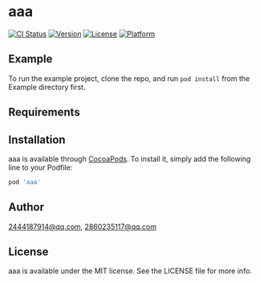 # aaa

[![CI Status](https://img.shields.io/travis/2444187914@qq.com/aaa.svg?style=flat)](https://travis-ci.org/2444187914@qq.com/aaa)
[![Version](https://img.shields.io/cocoapods/v/aaa.svg?style=flat)](https://cocoapods.org/pods/aaa)
[![License](https://img.shields.io/cocoapods/l/aaa.svg?style=flat)](https://cocoapods.org/pods/aaa)
[![Platform](https://img.shields.io/cocoapods/p/aaa.svg?style=flat)](https://cocoapods.org/pods/aaa)

## Example

To run the example project, clone the repo, and run `pod install` from the Example directory first.

## Requirements

## Installation

aaa is available through [CocoaPods](https://cocoapods.org). To install
it, simply add the following line to your Podfile:

```ruby
pod 'aaa'
```

## Author

2444187914@qq.com, 2860235117@qq.com

## License

aaa is available under the MIT license. See the LICENSE file for more info.
